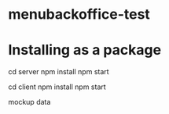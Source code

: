 # menubackoffice-test

# Installing as a package

cd server 
npm install 
npm start

cd client
npm install 
npm start

mockup data

